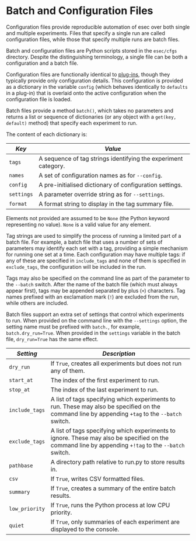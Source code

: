 # Batch and Configuration Files

Configuration files provide reproducible automation of esec over both single and multiple experiments. Files that specify a single run are called configuration files, while those that specify multiple runs are batch files. 

Batch and configuration files are Python scripts stored in the `esec/cfgs` directory. Despite the distinguishing terminology, a single file can be both a configuration and a batch file.

Configuration files are functionally identical to [plug-ins](Plugins.md), though they typically provide only configuration details. This configuration is provided as a dictionary in the variable `config` (which behaves identically to `defaults` in a plug-in) that is overlaid onto the active configuration when the configuration file is loaded.

Batch files provide a method `batch()`, which takes no parameters and returns a list or sequence of dictionaries (or any object with a `get(key, default)` method) that specify each experiment to run.

The content of each dictionary is:

| *Key* | *Value* |
| ----- | ------- |
| `tags` | A sequence of tag strings identifying the experiment category. |
| `names` | A set of configuration names as for `--config`. |
| `config` | A pre-initialised dictionary of configuration settings. |
| `settings` | A parameter override string as for `--settings`. |
| `format` | A format string to display in the tag summary file. |

Elements not provided are assumed to be `None` (the Python keyword representing no value). `None` is a valid value for any element.

Tag strings are used to simplify the process of running a limited part of a batch file. For example, a batch file that uses a number of sets of parameters may identify each set with a tag, providing a simple mechanism for running one set at a time. Each configuration may have multiple tags: if any of these are specified in `include_tags` and none of them is specified in `exclude_tags`, the configuration will be included in the run.

Tags may also be specified on the command line as part of the parameter to the `--batch` switch. After the name of the batch file (which must always appear first), tags may be appended separated by plus (`+`) characters. Tag names prefixed with an exclamation mark (`!`) are excluded from the run, while others are included.

Batch files support an extra set of settings that control which experiments to run. When provided on the command line with the `--settings` option, the setting name must be prefixed with `batch.`, for example, `batch.dry_run=True`. When provided in the `settings` variable in the batch file, `dry_run=True` has the same effect.

| *Setting* | *Description* |
| --------- | ------------- |
| `dry_run` | If `True`, creates all experiments but does not run any of them. |
| `start_at` | The index of the first experiment to run. |
| `stop_at` | The index of the last experiment to run. |
| `include_tags` | A list of tags specifying which experiments to run. These may also be specified on the command line by appending `+tag` to the `--batch` switch. |
| `exclude_tags` | A list of tags specifying which experiments to ignore. These may also be specified on the command line by appending `+!tag` to the `--batch` switch. |
| `pathbase` | A directory path relative to run.py to store results in. |
| `csv` | If `True`, writes CSV formatted files. |
| `summary` | If `True`, creates a summary of the entire batch results. |
| `low_priority` | If `True`, runs the Python process at low CPU priority. |
| `quiet` | If `True`, only summaries of each experiment are displayed to the console. |
